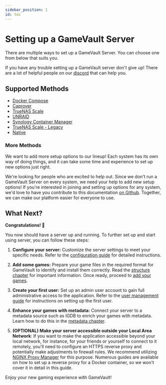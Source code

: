 ```yaml
---
sidebar_position: 1
id: toc
---
```


# Setting up a GameVault Server

There are multiple ways to set up a GameVault Server. You can choose one from below that suits you.

If you have any trouble setting up a GameVault server don't give up! There are a lot of helpful people on our [discord](https://discord.gg/NEdNen2dSu) that can help you.

## Supported Methods

- [Docker Compose](./docker-compose.md)
- [Caprover](./caprover.md)
- [TrueNAS Scale](./truenas-scale.md)
- [UNRAID](./unraid.md)
- [Synology Container Manager](./synology-container-manager.md)
- [TrueNAS Scale - Legacy](./truenas-scale-legacy.md)
- [Native](./native.md)

### More Methods

We want to add more setup options to our lineup! Each system has its own way of doing things, and it can take some time and experience to set up new options just right.

We're looking for people who are excited to help out. Since we don't run a GameVault Server on every system, we need your help to add new setup options! If you're interested in joining and setting up options for any system, we'd love to have you contribute to this documentation [on Github](https://github.com/Phalcode/gamevault-docs). Together, we can make our platform easier for everyone to use.

## What Next?

**Congratulations! 🥳**

You now should have a server up and running. To further set up and start using server, you can follow these steps:

1. **Configure your server:** Customize the server settings to meet your specific needs. Refer to the [configuration guide](../configuration.md) for detailed instructions.

2. **Add some games:** Prepare your game files in the required format for GameVault to identify and install them correctly. Read the [structure chapter](../structure.md) for important information. Once ready, proceed to [add your games](../adding-games.md).

3. **Create your first user:** Set up an admin user account to gain full administrative access to the application. Refer to the [user management guide](../user-management.md) for instructions on setting up the first user.

4. **Enhance your games with metadata:** Connect your server to a metadata source such as IGDB to enrich your games with metadata. Learn how to do this in the [metadata chapter](../metadata-enrichment/metadata.md).

5. **(OPTIONAL) Make your server accessible outside your Local Area Network**: If you want to make the application accessible beyond your local network, for instance, for your friends or yourself to connect to it remotely, you'll need to configure an HTTPS reverse proxy and potentially make adjustments to firewall rules. We recommend utilizing [NGINX Proxy Manager](https://nginxproxymanager.com) for this purpose. Numerous guides are available on how to set up a reverse proxy for a Docker container, so we won't cover it in detail in this guide.

Enjoy your new gaming experience with GameVault!

